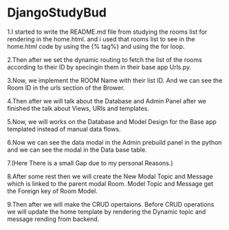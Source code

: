 # DjangoStudyBud

1.I started to write the README.md file from studying the rooms list for rendering in the home.html. and i used that rooms list to see in the home.html code by using the {% tag%} and using the for loop.

2.Then after we set the dynamic routing to fetch the list of the rooms according to their ID by specingin them in their base app Urls.py.

3.Now, we implement the ROOM Name with their list ID. And we can see the Room ID in the urls section of the Brower.

4.Then after we will talk about the Database and Admin Panel after we finished the talk about Views, URls and templates.

5.Now, we will works on the Database and Model Design for the Base app templated instead of manual data flows.

6.Now we can see the data modal in the Admin prebuild panel in the python and we can see the modal in the Data base table.

7.(Here There is a small Gap due to my personal Reasons.)

8.After some rest then we will create the New Modal Topic and Message which is linked to the parent modal Room. Model Topic and Message get the Foreign key of Room Model.

9.Then after we will make the CRUD opertaions. Before CRUD operations we will update the home template by rendering the Dynamic topic and message rending from backend.
